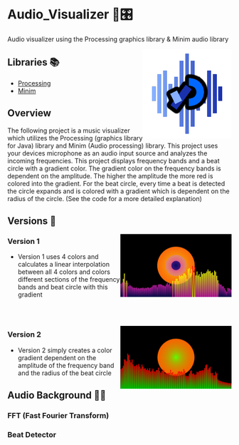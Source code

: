 # Audio_Visualizer 🎵🎛️
Audio visualizer using the Processing graphics library &amp; Minim audio library

<p> 
    <img align='Right' src="https://github.com/Raziz1/Audio_Visualizer/blob/main/images/Visualizer_Logo.png? raw=true" >
</p> 

## Libraries 📚
* [Processing](https://processing.org/)
* [Minim](https://code.compartmental.net/tools/minim/)

## Overview
The following project is a music visualizer which utilizes the Processing (graphics library for Java) library and Minim (Audio processing) library. This project uses your devices microphone as an audio input source and analyzes the incoming frequencies. This project displays frequency bands and a beat circle with a gradient color. The gradient color on the frequency bands is dependent on the amplitude. The higher the amplitude the more red is colored into the gradient. For the beat circle, every time a beat is detected the circle expands and is colored with a gradient which is dependent on the radius of the circle. (See the code for a more detailed explanation)

## Versions 🧾

<p> 
    <img width=250 align='Right' src="https://github.com/Raziz1/Audio_Visualizer/blob/main/images/Visualizer_Version1.png? raw=true" >
</p> 

### Version 1
* Version 1 uses 4 colors and calculates a linear interpolation between all 4 colors and colors different sections of the frequency bands and beat circle with this gradient

</br>
</br>
 
<p> 
    <img width=250 align='Right' src="https://github.com/Raziz1/Audio_Visualizer/blob/main/images/Visualizer_Version2.png? raw=true" >
</p>  
 
### Version 2
* Version 2 simply creates a color gradient dependent on the amplitude of the frequency band and the radius of the beat circle


## Audio Background 📖🎹
### FFT (Fast Fourier Transform)

### Beat Detector


